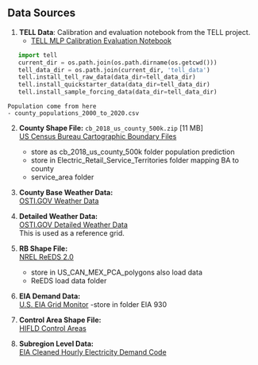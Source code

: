 ## Data Sources

1. **TELL Data**: Calibration and evaluation notebook from the TELL project.
   - [TELL MLP Calibration Evaluation Notebook](https://github.com/IMMM-SFA/tell/blob/main/notebooks/tell_mlp_calibration_evaluation.ipynb)
```python
   import tell
   current_dir = os.path.join(os.path.dirname(os.getcwd()))
   tell_data_dir = os.path.join(current_dir, 'tell_data')
   tell.install_tell_raw_data(data_dir=tell_data_dir)
   tell.install_quickstarter_data(data_dir=tell_data_dir)
   tell.install_sample_forcing_data(data_dir=tell_data_dir)

```
    Population come from here
    - county_populations_2000_to_2020.csv

2. **County Shape File:** `cb_2018_us_county_500k.zip` [11 MB]  
   [US Census Bureau Cartographic Boundary Files](https://www.census.gov/geographies/mapping-files/time-series/geo/carto-boundary-file.html)
   - store as cb_2018_us_county_500k folder
   population prediction
   - store in Electric_Retail_Service_Territories folder
   mapping BA to county
   - service_area folder

3. **County Base Weather Data:**  
   [OSTI.GOV Weather Data](https://www.osti.gov/biblio/1960548)


4. **Detailed Weather Data:**  
   [OSTI.GOV Detailed Weather Data](https://www.osti.gov/biblio/1885756)  
   This is used as a reference grid.

5. **RB Shape File:**  
   [NREL ReEDS 2.0](https://github.com/NREL/ReEDS-2.0)
   - store in US_CAN_MEX_PCA_polygons
   also load data 
   - ReEDS load data folder

6. **EIA Demand Data:**  
   [U.S. EIA Grid Monitor](https://www.eia.gov/electricity/gridmonitor/about)
   -store in folder EIA 930

7. **Control Area Shape File:**  
   [HIFLD Control Areas](https://hifld-geoplatform.hub.arcgis.com/datasets/geoplatform::control-areas/explore?location=33.336357%2C-112.615515%2C3.65)

8. **Subregion Level Data:**  
   [EIA Cleaned Hourly Electricity Demand Code](https://github.com/truggles/EIA_Cleaned_Hourly_Electricity_Demand_Code/blob/master/step1_get_eia_demand_data.ipynb)
